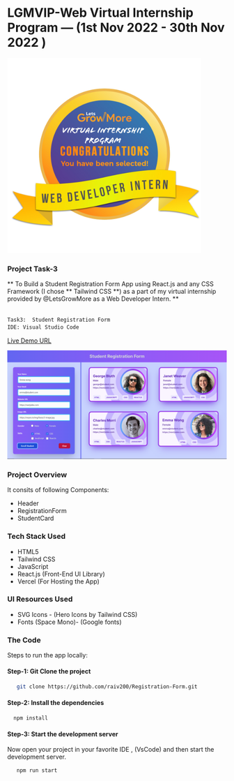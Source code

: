 # LGMVIP-Web Virtual Internship Program — (1st Nov 2022 - 30th Nov 2022 )
  
  ![LGMVIP-Web Internship Projects](./public/web-developer.PNG)

### Project Task-3

** To Build a Student Registration Form App using React.js and any  CSS Framework (I chose ** Tailwind CSS **) as a part of my virtual internship provided by @LetsGrowMore as a Web Developer Intern. **

```bash

Task3:  Student Registration Form
IDE: Visual Studio Code

```

[Live Demo URL]()


![Poject Final View](./public/student-reg-form.PNG)

### Project Overview

It consits of following Components:

* Header
* RegistrationForm
* StudentCard

### Tech Stack Used

- HTML5
- Tailwind CSS
- JavaScript
- React.js (Front-End UI Library)
- Vercel (For Hosting the App)

### UI Resources Used

* SVG Icons - (Hero Icons by Tailwind CSS)
* Fonts (Space Mono)- (Google fonts)

### The Code

Steps to run the app locally:


#### Step-1: Git Clone the project

```bash
   git clone https://github.com/raiv200/Registration-Form.git
```

#### Step-2: Install the dependencies

```bash
  npm install
```


#### Step-3: Start the development server

Now open your project in your favorite IDE , (VsCode) and then start the development server.

```bash
   npm run start
```

